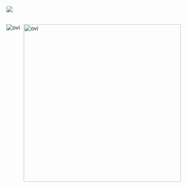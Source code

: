<img src="https://skillicons.dev/icons?i=html,css,js,typescript,ruby,react,nextjs,nodejs,nestjs,tailwind,docker,linux" /> <br /><br />



<div style="display: flex; gap: 10px;">
  <img src="https://github-readme-stats.vercel.app/api/top-langs?username=riku-work10&show_icons=true&locale=en&layout=compact&theme=chartreuse-dark" alt="ovi" />
  <img src="https://github-readme-stats.vercel.app/api?username=riku-work10&show_icons=true&locale=en&theme=chartreuse-dark" alt="ovi" width="410" />
</div>


